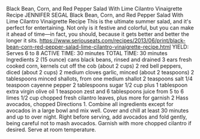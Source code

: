 Black Bean, Corn, and Red Pepper Salad With Lime Cilantro Vinaigrette Recipe
JENNIFER SEGAL
Black Bean, Corn, and Red Pepper Salad With Lime Cilantro Vinaigrette Recipe
This is the ultimate summer salad, and it's perfect for entertaining. Not only is it festive and colorful, but you can make it ahead of time—in fact, you should, because it gets better and better the longer it sits.
https://www.seriouseats.com/recipes/2013/06/print/black-bean-corn-red-pepper-salad-lime-cilantro-vinaigrette-recipe.html
YIELD:
Serves 6 to 8
ACTIVE TIME:
30 minutes
TOTAL TIME:
30 minutes
Ingredients
2 (15 ounce) cans black beans, rinsed and drained
3 ears fresh cooked corn, kernels cut off the cob (about 2 cups)
2 red bell peppers, diced (about 2 cups)
2 medium cloves garlic, minced (about 2 teaspoons)
2 tablespoons minced shallots, from one medium shallot
2 teaspoons salt
1/4 teaspoon cayenne pepper
2 tablespoons sugar
1/2 cup plus 1 tablespoon extra virgin olive oil
1 teaspoon zest and 6 tablespoons juice from 5 to 6 limes
1/2 cup chopped fresh cilantro leaves, plus more for garnish
2 Hass avocados, chopped
Directions
1.
Combine all ingredients except for avocados in a large bowl and mix well. Cover and chill at least 30 minutes and up to over night. Right before serving, add avocados and fold gently, being careful not to mash avocados. Garnish with more chopped cilantro if desired. Serve at room temperature.